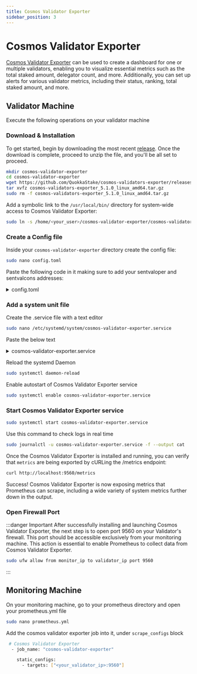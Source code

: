 ```yaml
---
title: Cosmos Validator Exporter
sidebar_position: 3
---
```


# Cosmos Validator Exporter

[Cosmos Validator Exporter](https://github.com/QuokkaStake/cosmos-validators-exporter) can be used to create a dashboard for one or multiple validators, enabling you to visualize essential metrics such as the total staked amount, delegator count, and more. Additionally, you can set up alerts for various validator metrics, including their status, ranking, total staked amount, and more.

## Validator Machine

Execute the following operations on your validator machine

### Download & Installation

To get started, begin by downloading the most recent [release](https://github.com/QuokkaStake/cosmos-validators-exporter/releases). Once the download is complete, proceed to unzip the file, and you'll be all set to proceed.

```bash
mkdir cosmos-validator-exporter
cd cosmos-validator-exporter
wget https://github.com/QuokkaStake/cosmos-validators-exporter/releases/download/v5.1.0/cosmos-validators-exporter_5.1.0_linux_amd64.tar.gz
tar xvfz cosmos-validators-exporter_5.1.0_linux_amd64.tar.gz
sudo rm -f cosmos-validators-exporter_5.1.0_linux_amd64.tar.gz
```

Add a symbolic link to the `/usr/local/bin/` directory for system-wide access to Cosmos Validator Exporter:

```bash
sudo ln -s /home/<your_user>/cosmos-validator-exporter/cosmos-validator-exporter /usr/local/bin/
```

### Create a Config file

Inside your `cosmos-validator-exporter` directory create the config file:

```bash
sudo nano config.toml
```

Paste the following code in it making sure to add your sentvaloper and sentvalcons addresses:

<details>
<summary>config.toml</summary>
<p>

```bash title="/home/<your_user>/cosmos-validator-exporter/config.toml"
# Global timeout for RPC queries, in seconds. Defaults to 5.
timeout = 5
# The address the exporter will listen on .Defaults to ":9560".
listen-address = ":9560"

# Logging config
[log]
# Log level. Change it to "debug" or even trace for more verbosity and debugging. Defaults to "info".
level = "debug"
# Whether all the logs should be written in JSON instead of a pretty-printed text. Useful if you have
# logging solutions, like ELK. Defaults to false.
json = false

# Per-chain config.
[[chains]]
# Chain name that will go into labels. Required.
name = "sentinel"
# LCD endpoint to query data from. Required.
lcd-endpoint = "https://api.sentinel.quokkastake.io"
# Coingecko currency, specify it if you want to also get the wallet balance
# in total in USD.
coingecko-currency = "sentinel"
# dexscreener.com's chain ID (usually ""osmosis") and pair (usually pool ID).
# Won't be used if coingecko-currency is provided.
# Either coingecko-currency or these two params are required for getting token price.
dex-screener-chain-id = "osmosis"
dex-screener-pair = "5"
# The chain's base denom. Only balances with this denom will be used
# to calculate wallet's USD price.
base-denom = "udvpn"
# The chain's display denom.
denom = "dvpn"
# The coefficient you need to multiply base denom to to get 1 token on Coingecko.
# Example: on Cosmos network the base denom is uatom, 1 atom = 1_000_000 uatom
# and 1 atom on Coingecko = $10, and your wallet has 10 atom, or 10_000_000 uatom.
# Then you need to specify the following parameters:
# coingecko-currency = "cosmos-hub"
# base-denom = "uatom"
# denom-coefficient = 1000000
# and after that, the /metrics endpoint will return your total balance as $100.
# Defaults to 1000000
denom-coefficient = 1000000
# Bech32 prefix for a wallet address (example: "cosmos" for a Cosmos wallet). If omitted,
# the self-delegation metric will not be present.
bech-wallet-prefix = "sent"
# List of validators to monitor.
# Address is required, consensus-address is optional but will result in omitting
# signing-infos metrics (like missed blocks counter).
# You can get your consensus-address by running "<appd> tendermint show-address" on your validator node,
# if you are not using KMS solutions.
validators = [
    { address = "<your_sentvaloper_address>", consensus-address = "<your_sentvalcons_address>" }
]
# List of queries to enable/disable.
# If the list is not provided, or the value for query is not specified,
# then this query will be enabled. Useful if some queries on some chains are broken or
# do not return any meaningful value (like signing info on e-Money) or are too heavy and
# the node can't handle such requests (like delegators count on Cosmos Hub).
[chains.queries]
# Query for validator info
validator = true
# Query for delegators count
delegations = true
# Query for unbonding delegations count
unbonds = true
# Query for self-delegated amount
self-delegation = true
# Query for all delegators count/ranking. Also used in total bonded tokens calculation.
validators = true
# Query for validator unclaimed commission
commission = true
# Query for validator unclaimed self-delegated rewards
rewards = true
# Query for validator wallet balance
balance = true
# Query for validator signing info
signing-info = true
# Query for chain slashing params/missed blocks window
slashing-params = true
# Query for chain staking params/max validators count
staking-params = true
```

</p>
</details>

### Add a system unit file

Create the .service file with a text editor

```bash
sudo nano /etc/systemd/system/cosmos-validator-exporter.service
```

Paste the below text

<details>
<summary>cosmos-validator-exporter.service</summary>
<p>

```bash title="/etc/systemd/system/cosmos-validator-exporter.service"
[Unit]
Description=Cosmos Validator Exporter
After=network-online.target
​
[Service]
User=<your_user> #modify this field with your user
TimeoutStartSec=0
CPUWeight=95
IOWeight=95
ExecStart=cosmos-validator-exporter --config /home/<your-user>/cosmos-validator-exporter/config.toml
Restart=always
RestartSec=2
LimitNOFILE=800000
KillSignal=SIGTERM
​
[Install]
WantedBy=multi-user.target
```

</p>
</details>

Reload the systemd Daemon

```bash
sudo systemctl daemon-reload
```

Enable autostart of Cosmos Validator Exporter service

```bash
sudo systemctl enable cosmos-validator-exporter.service
```

### Start Cosmos Validator Exporter service

```bash
sudo systemctl start cosmos-validator-exporter.service
```

Use this command to check logs in real time

```bash
sudo journalctl -u cosmos-validator-exporter.service -f --output cat
```

Once the Cosmos Validator Exporter is installed and running, you can verify that `metrics` are being exported by cURLing the /metrics endpoint:

```bash
curl http://localhost:9560/metrics
```

Success! Cosmos Validator Exporter is now exposing metrics that Prometheus can scrape, including a wide variety of system metrics further down in the output.

### Open Firewall Port

:::danger Important
After successfully installing and launching Cosmos Validator Exporter, the next step is to open port 9560 on your Validator's firewall. This port should be accessible exclusively from your monitoring machine. This action is essential to enable Prometheus to collect data from Cosmos Validator Exporter.

```bash
sudo ufw allow from monitor_ip to validator_ip port 9560
```
:::

## Monitoring Machine

On your monitoring machine, go to your prometheus directory and open your prometheus.yml file

```bash
sudo nano prometheus.yml
```

Add the cosmos validator exporter job into it, under `scrape_configs` block

```bash
 # Cosmos Validator Exporter
  - job_name: "cosmos-validator-exporter"

    static_configs:
      - targets: ["<your_validator_ip>:9560"]
```